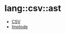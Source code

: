 # lang::csv::ast


   * [CSV](/docs/Library/lang/csv/ast/CSV.md)
   * [Implode](/docs/Library/lang/csv/ast/Implode.md)